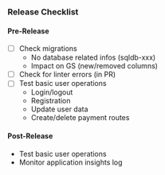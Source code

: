 ### Release Checklist

#### Pre-Release

- [ ] Check migrations
  - No database related infos (sqldb-xxx)
  - Impact on GS (new/removed columns)
- [ ] Check for linter errors (in PR)
- [ ] Test basic user operations
  - Login/logout
  - Registration
  - Update user data
  - Create/delete payment routes

#### Post-Release

- Test basic user operations
- Monitor application insights log

